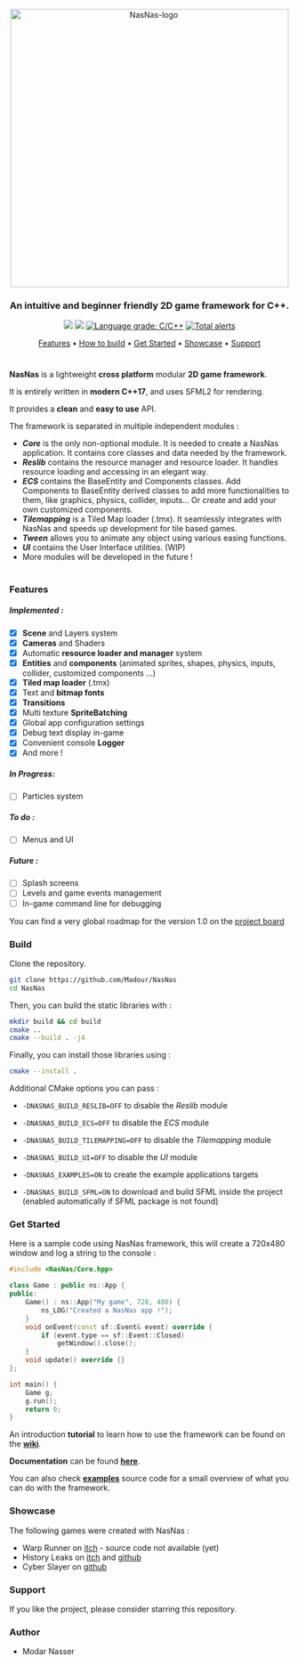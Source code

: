<p align=center><img width=500px align=center src="https://i.ibb.co/r3RdmN8/Nas-Nas-title.png" alt="NasNas-logo"></p>
<h3 align=center> An intuitive and beginner friendly 2D game framework for C++. </h3>
<p align=center>
 <a href=https://travis-ci.com/Madour/NasNas><img src=https://travis-ci.com/Madour/NasNas.svg?branch=master></a>
 <a href=https://www.codacy.com/manual/Madour/NasNas><img src=https://app.codacy.com/project/badge/Grade/23bdd1079c3f4274a712f42851a276d8></a>
 <a href="https://lgtm.com/projects/g/Madour/NasNas/context:cpp"><img alt="Language grade: C/C++" src="https://img.shields.io/lgtm/grade/cpp/g/Madour/NasNas.svg?logo=lgtm&logoWidth=18"/></a>
 <a href="https://lgtm.com/projects/g/Madour/NasNas/alerts/"><img alt="Total alerts" src="https://img.shields.io/lgtm/alerts/g/Madour/NasNas.svg?logo=lgtm&logoWidth=18"/></a>
</p>
<p align=center>
 <a href=#features>Features</a> •
 <a href=#build>How to build</a> •
 <a href=#get-started>Get Started</a> •
 <a href=#showcase>Showcase</a> •
 <a href=#support>Support</a>
</p>

# 

**NasNas** is a lightweight **cross platform** modular **2D game framework**.

It is entirely written in **modern C++17**, and uses SFML2 for rendering.

It provides a **clean** and **easy to use** API.

The framework is separated in multiple independent modules :
- ***Core*** is the only non-optional module. It is needed to create a NasNas application. 
It contains core classes and data needed by the framework.
- ***Reslib*** contains the resource manager and resource loader. It handles resource loading and accessing in
an elegant way.
- ***ECS*** contains the BaseEntity and Components classes. Add Components to BaseEntity derived classes to add more
  functionalities to them, like graphics, physics, collider, inputs... Or create and add your own customized components.
- ***Tilemapping*** is a Tiled Map loader (.tmx). It seamlessly integrates with NasNas and speeds up development
for tile based games.
- ***Tween*** allows you to animate any object using various easing functions.
- ***UI*** contains the User Interface utilities. (WIP)
- More modules will be developed in the future !

# 

### Features

##### Implemented :
- [x] **Scene** and Layers system
- [x] **Cameras** and Shaders
- [x] Automatic **resource loader and  manager** system
- [x] **Entities** and **components** (animated sprites, shapes, physics, inputs, collider, customized components ...) 
- [x] **Tiled map loader** (.tmx)
- [x] Text and **bitmap fonts**
- [x] **Transitions**
- [x] Multi texture **SpriteBatching**
- [x] Global app configuration settings
- [x] Debug text display in-game
- [x] Convenient console **Logger**
- [x] And more !

##### In Progress:
- [ ] Particles system

##### To do :
- [ ] Menus and UI

 
##### Future :
- [ ] Splash screens
- [ ] Levels and game events management
- [ ] In-game command line for debugging

You can find a very global roadmap for the version 1.0 on the [project board](https://github.com/Madour/NasNas/projects/1) 


### Build

Clone the repository. 
```bash
git clone https://github.com/Madour/NasNas
cd NasNas
```

Then, you can build the static libraries with :
```bash
mkdir build && cd build
cmake ..
cmake --build . -j4
```

Finally, you can install those libraries using :

```bash
cmake --install .
```

Additional CMake options you can pass : 

- `-DNASNAS_BUILD_RESLIB=OFF` to disable the *Reslib* module
- `-DNASNAS_BUILD_ECS=OFF` to disable the *ECS* module
- `-DNASNAS_BUILD_TILEMAPPING=OFF` to disable the *Tilemapping* module
- `-DNASNAS_BUILD_UI=OFF` to disable the *UI* module


- `-DNASNAS_EXAMPLES=ON` to create the example applications targets
- `-DNASNAS_BUILD_SFML=ON` to download and build SFML inside the project (enabled automatically if SFML package is not found)


### Get Started

Here is a sample code using NasNas framework, this will create a 720x480 window and log a string to the console : 

```c++
#include <NasNas/Core.hpp>

class Game : public ns::App {
public:
    Game() : ns::App("My game", 720, 480) {
        ns_LOG("Created a NasNas app !");
    }
    void onEvent(const sf::Event& event) override {
        if (event.type == sf::Event::Closed)
            getWindow().close();
    }
    void update() override {}
};

int main() {
    Game g;
    g.run();
    return 0;
}
```

An introduction **tutorial** to learn how to use the framework can be found on the **[wiki](https://github.com/Madour/NasNas/wiki)**. 

**Documentation** can be found **[here](https://madour.github.io/NasNas/doc)**.

You can also check **[examples](https://github.com/Madour/NasNas/tree/master/examples)** source code
for a small overview of what you can do with the framework.


### Showcase

The following games were created with NasNas :

- Warp Runner on [itch](https://madour.itch.io/warp-runner) - source code not available (yet)
- History Leaks on [itch](https://madour.itch.io/history-leaks) and [github](https://github.com/Madour/GB_OLC_Jam2020)
- Cyber Slayer on [github](https://github.com/Madour/CyberSlayer)


### Support

If you like the project, please consider starring this repository.

### Author

- Modar Nasser
 